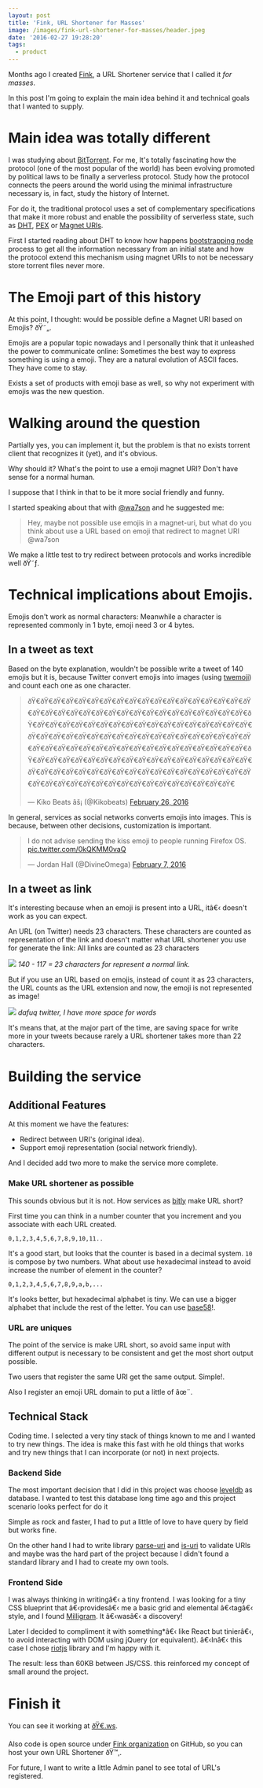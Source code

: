 ```yaml
---
layout: post
title: 'Fink, URL Shortener for Masses'
image: /images/fink-url-shortener-for-masses/header.jpeg
date: '2016-02-27 19:28:20'
tags:
  - product
---
```


Months ago I created [Fink](http://xn--rn8h.ws/), a URL Shortener service that I called it *for masses*.

In this post I'm going to explain the main idea behind it and technical goals that I wanted to supply.

# Main idea was totally different

I was studying about [BitTorrent](https://en.wikipedia.org/wiki/BitTorrent). For me, It's totally fascinating how the protocol (one of the most popular of the world) has been evolving promoted by political laws to be finally a serverless protocol. Study how  the protocol connects the peers around the world using the minimal infrastructure necessary is, in fact, study the history of Internet.

For do it, the traditional protocol uses a set of complementary specifications that make it more robust and enable the possibility of serverless state, such as [DHT](http://engineering.bittorrent.com/2013/01/22/bittorrent-tech-talks-dht/), [PEX](https://en.wikipedia.org/wiki/Peer_exchange) or [Magnet URIs](https://es.wikipedia.org/wiki/Magnet).

First I started reading about DHT to know how happens [bootstrapping node](https://en.wikipedia.org/wiki/Bootstrapping_node) process to get all the information necessary from an initial state and how the protocol extend this mechanism using magnet URIs to not be necessary store torrent files never more.

# The Emoji part of this history

At this point, I thought: would be possible define a Magnet URI based on Emojis? ðŸ˜„.

Emojis are a popular topic nowadays and I personally think that it unleashed the power to communicate online: Sometimes the best way to express something is using a emoji. They are a natural evolution of ASCII faces. They have come to stay.

Exists a set of products with emoji base as well, so why not experiment with emojis was the new question.

# Walking around the question

Partially yes, you can implement it, but the problem is that no exists torrent client that recognizes it (yet), and it's obvious. 

Why should it? What's the point to use a emoji magnet URI? Don't have sense for a normal human.

I suppose that I think in that to be it more social friendly and funny.

I started speaking about that with [@wa7son](https://twitter.com/wa7son) and he suggested me:

> Hey, maybe not possible use emojis in a magnet-uri, but what do you think about use a URL based on emoji that redirect to magnet URI <span>@wa7son</span>

We make a little test to try redirect between protocols and works incredible well ðŸ˜ƒ.

# Technical implications about Emojis.

Emojis don't work as normal characters: Meanwhile a character is represented commonly in 1 byte, emoji need 3 or 4 bytes.

## In a tweet as text

Based on the byte explanation, wouldn't be possible write a tweet of 140 emojis but it is, because Twitter convert emojis into images (using [twemoji](https://github.com/twitter/twemoji)) and count each one as one character.

<blockquote class="twitter-tweet" data-lang="en"><p lang="und" dir="ltr">ðŸ€ðŸ€ðŸ€ðŸ€ðŸ€ðŸ€ðŸ€ðŸ€ðŸ€ðŸ€ðŸ€ðŸ€ðŸ€ðŸ€ðŸ€ðŸ€ðŸ€ðŸ€ðŸ€ðŸ€ðŸ€ðŸ€ðŸ€ðŸ€ðŸ€ðŸ€ðŸ€ðŸ€ðŸ€ðŸ€ðŸ€ðŸ€ðŸ€ðŸ€ðŸ€ðŸ€ðŸ€ðŸ€ðŸ€ðŸ€ðŸ€ðŸ€ðŸ€ðŸ€ðŸ€ðŸ€ðŸ€ðŸ€ðŸ€ðŸ€ðŸ€ðŸ€ðŸ€ðŸ€ðŸ€ðŸ€ðŸ€ðŸ€ðŸ€ðŸ€ðŸ€ðŸ€ðŸ€ðŸ€ðŸ€ðŸ€ðŸ€ðŸ€ðŸ€ðŸ€ðŸ€ðŸ€ðŸ€ðŸ€ðŸ€ðŸ€ðŸ€ðŸ€ðŸ€ðŸ€ðŸ€ðŸ€ðŸ€ðŸ€ðŸ€ðŸ€ðŸ€ðŸ€ðŸ€ðŸ€ðŸ€ðŸ€ðŸ€ðŸ€ðŸ€ðŸ€ðŸ€ðŸ€ðŸ€ðŸ€ðŸ€ðŸ€ðŸ€ðŸ€ðŸ€ðŸ€ðŸ€ðŸ€ðŸ€ðŸ€ðŸ€ðŸ€ðŸ€ðŸ€ðŸ€ðŸ€ðŸ€ðŸ€ðŸ€ðŸ€ðŸ€ðŸ€ðŸ€ðŸ€ðŸ€ðŸ€ðŸ€ðŸ€ðŸ€ðŸ€ðŸ€ðŸ€ðŸ€ðŸ€ðŸ€ðŸ€ðŸ€ðŸ€ðŸ€ðŸ€</p>&mdash; Kiko Beats âš¡ (@Kikobeats) <a href="https://twitter.com/Kikobeats/status/703168977254494209">February 26, 2016</a></blockquote>
<script async src="//platform.twitter.com/widgets.js" charset="utf-8"></script>

In general, services as social networks converts emojis into images. This is because, between other decisions, customization is important.

<blockquote class="twitter-tweet" data-lang="en"><p lang="en" dir="ltr">I do not advise sending the kiss emoji to people running Firefox OS. <a href="https://t.co/0kQKMM0vaQ">pic.twitter.com/0kQKMM0vaQ</a></p>&mdash; Jordan Hall (@DivineOmega) <a href="https://twitter.com/DivineOmega/status/696470046533619712">February 7, 2016</a></blockquote>
<script async src="//platform.twitter.com/widgets.js" charset="utf-8"></script>

## In a tweet as link

It's interesting because when an emoji is present into a URL, itâ€‹ doesn't work as you can expect.

An URL (on Twitter) needs 23 characters. These characters are counted as representation of the link and doesn't matter what URL shortener you use for generate the link: All links are counted as 23 characters

![](/images/fink-url-shortener-for-masses/enzwro5.png)
*140 - 117 = 23 characters for represent a normal link.*

But if you use an URL based on emojis, instead of count it as 23 characters, the URL counts as the URL extension and now, the emoji is not represented as image!

![](/images/fink-url-shortener-for-masses/gh7eo4v.png)
*dafuq twitter, I have more space for words*

It's means that, at the major part of the time, are saving space for write more in your tweets because rarely a URL shortener takes more than 22 characters.

# Building the service

## Additional Features

At this moment we have the features:

- Redirect between URI's (original idea).
- Support emoji representation (social network friendly).

And I decided add two more to make the service more complete.

### Make URL shortener as possible

This sounds obvious but it is not. How services as [bitly](http://bit.ly) make URL short?

First time you can think in a number counter that you increment and you associate with each URL created.

```
0,1,2,3,4,5,6,7,8,9,10,11..
```

It's a good start, but looks that the counter is based in a decimal system. `10` is compose by two numbers. What about use hexadecimal instead to avoid increase the number of element in the counter?

```
0,1,2,3,4,5,6,7,8,9,a,b,...
```

It's looks better, but hexadecimal alphabet is tiny. We can use a bigger alphabet that include the rest of the letter. You can use [base58](https://en.wikipedia.org/wiki/Base58)!.

### URL are uniques

The point of the service is make URL short, so avoid same input with different output is necessary to be consistent and get the most short output possible.

Two users that register the same URI get the same output. Simple!.

Also I register an emoji URL domain to put a little of âœ¨.

## Technical Stack

Coding time. I selected a very tiny stack of things known to me and I wanted to try new things. The idea is make this fast with he old things that works and try new things that I can incorporate (or not) in next projects.

### Backend Side

The most important decision that I did in this project was choose [leveldb](https://github.com/Level/levelup) as database. I wanted to test this database long time ago and this project scenario looks perfect for do it

Simple as rock and faster, I had to put a little of love to have query by field but works fine.

On the other hand I had to write library [parse-uri](https://github.com/Kikobeats/parse-uri) and [is-uri](https://github.com/Kikobeats/is-uri) to validate URIs and maybe was the hard part of the project because I didn't found a standard library and I had to create my own tools.

### Frontend Side

I was always thinking in writingâ€‹ a tiny frontend. I was looking for a tiny CSS blueprint that â€‹providesâ€‹ me a basic grid and elemental â€‹tagâ€‹ style, and I found [Milligram](https://milligram.github.io/). It â€‹wasâ€‹ a discovery!

Later I decided to compliment it with something*â€‹ like React but tinierâ€‹, to avoid interacting with DOM using jQuery (or equivalent). â€‹Inâ€‹ this case I chose [riotjs](http://riotjs.com/)  library and I'm happy with it.

The result: less than 60KB between JS/CSS. this reinforced my concept of small around the project.

# Finish it

You can see it working at [ðŸ€.ws](http://xn--rn8h.ws/).

Also code is open source under [Fink organization](https://github.com/finkhq) on GitHub, so you can host your own URL Shortener ðŸ™‚.

For future, I want to write a little Admin panel to see total of URL's registered.
